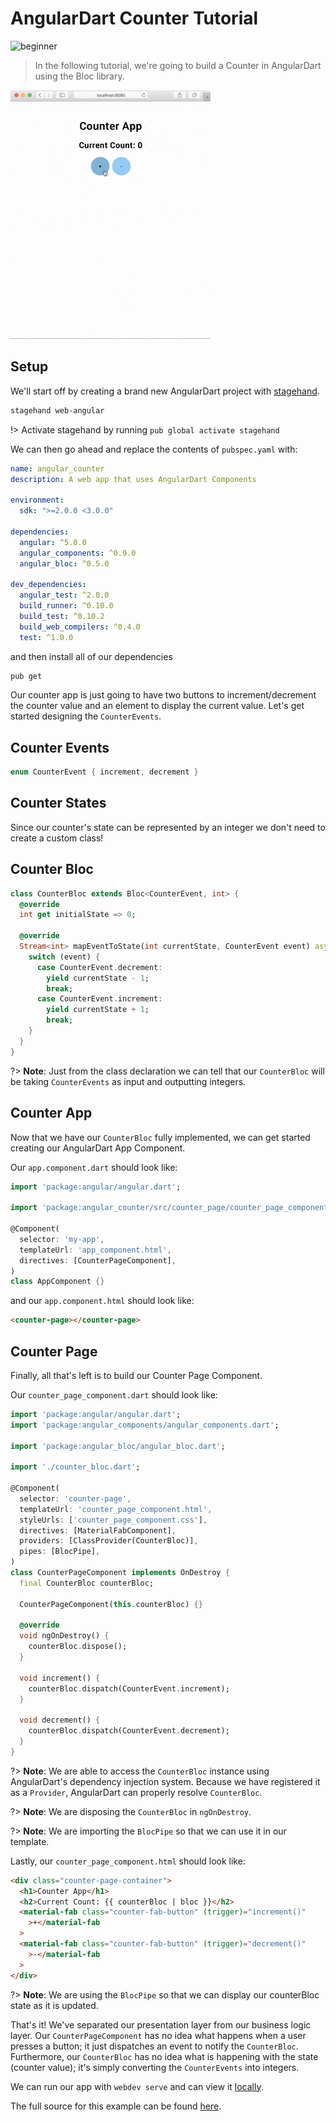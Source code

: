 # AngularDart Counter Tutorial

![beginner](https://img.shields.io/badge/level-beginner-green.svg)

> In the following tutorial, we're going to build a Counter in AngularDart using the Bloc library.

![demo](./assets/gifs/angular_counter.gif)

## Setup

We'll start off by creating a brand new AngularDart project with [stagehand](https://github.com/dart-lang/stagehand).

```bash
stagehand web-angular
```

!> Activate stagehand by running `pub global activate stagehand`

We can then go ahead and replace the contents of `pubspec.yaml` with:

```yaml
name: angular_counter
description: A web app that uses AngularDart Components

environment:
  sdk: ">=2.0.0 <3.0.0"

dependencies:
  angular: ^5.0.0
  angular_components: ^0.9.0
  angular_bloc: ^0.5.0

dev_dependencies:
  angular_test: ^2.0.0
  build_runner: ^0.10.0
  build_test: ^0.10.2
  build_web_compilers: ^0.4.0
  test: ^1.0.0
```

and then install all of our dependencies

```bash
pub get
```

Our counter app is just going to have two buttons to increment/decrement the counter value and an element to display the current value. Let's get started designing the `CounterEvents`.

## Counter Events

```dart
enum CounterEvent { increment, decrement }
```

## Counter States

Since our counter's state can be represented by an integer we don't need to create a custom class!

## Counter Bloc

```dart
class CounterBloc extends Bloc<CounterEvent, int> {
  @override
  int get initialState => 0;

  @override
  Stream<int> mapEventToState(int currentState, CounterEvent event) async* {
    switch (event) {
      case CounterEvent.decrement:
        yield currentState - 1;
        break;
      case CounterEvent.increment:
        yield currentState + 1;
        break;
    }
  }
}
```

?> **Note**: Just from the class declaration we can tell that our `CounterBloc` will be taking `CounterEvents` as input and outputting integers.

## Counter App

Now that we have our `CounterBloc` fully implemented, we can get started creating our AngularDart App Component.

Our `app.component.dart` should look like:

```dart
import 'package:angular/angular.dart';

import 'package:angular_counter/src/counter_page/counter_page_component.dart';

@Component(
  selector: 'my-app',
  templateUrl: 'app_component.html',
  directives: [CounterPageComponent],
)
class AppComponent {}
```

and our `app.component.html` should look like:

```html
<counter-page></counter-page>
```

## Counter Page

Finally, all that's left is to build our Counter Page Component.

Our `counter_page_component.dart` should look like:

```dart
import 'package:angular/angular.dart';
import 'package:angular_components/angular_components.dart';

import 'package:angular_bloc/angular_bloc.dart';

import './counter_bloc.dart';

@Component(
  selector: 'counter-page',
  templateUrl: 'counter_page_component.html',
  styleUrls: ['counter_page_component.css'],
  directives: [MaterialFabComponent],
  providers: [ClassProvider(CounterBloc)],
  pipes: [BlocPipe],
)
class CounterPageComponent implements OnDestroy {
  final CounterBloc counterBloc;

  CounterPageComponent(this.counterBloc) {}

  @override
  void ngOnDestroy() {
    counterBloc.dispose();
  }

  void increment() {
    counterBloc.dispatch(CounterEvent.increment);
  }

  void decrement() {
    counterBloc.dispatch(CounterEvent.decrement);
  }
}
```

?> **Note**: We are able to access the `CounterBloc` instance using AngularDart's dependency injection system. Because we have registered it as a `Provider`, AngularDart can properly resolve `CounterBloc`.

?> **Note**: We are disposing the `CounterBloc` in `ngOnDestroy`.

?> **Note**: We are importing the `BlocPipe` so that we can use it in our template.

Lastly, our `counter_page_component.html` should look like:

```html
<div class="counter-page-container">
  <h1>Counter App</h1>
  <h2>Current Count: {{ counterBloc | bloc }}</h2>
  <material-fab class="counter-fab-button" (trigger)="increment()"
    >+</material-fab
  >
  <material-fab class="counter-fab-button" (trigger)="decrement()"
    >-</material-fab
  >
</div>
```

?> **Note**: We are using the `BlocPipe` so that we can display our counterBloc state as it is updated.

That's it! We've separated our presentation layer from our business logic layer. Our `CounterPageComponent` has no idea what happens when a user presses a button; it just dispatches an event to notify the `CounterBloc`. Furthermore, our `CounterBloc` has no idea what is happening with the state (counter value); it's simply converting the `CounterEvents` into integers.

We can run our app with `webdev serve` and can view it [locally](http://localhost:8080).

The full source for this example can be found [here](https://github.com/felangel/Bloc/tree/master/examples/angular_counter).
